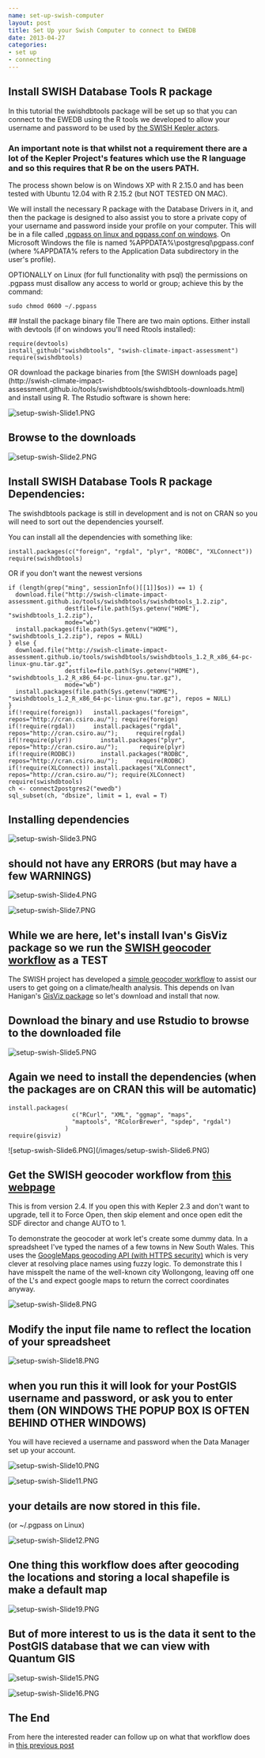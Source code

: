 ```yaml
---
name: set-up-swish-computer
layout: post
title: Set Up your Swish Computer to connect to EWEDB
date: 2013-04-27
categories:
- set up
- connecting
---
```


## Install SWISH Database Tools R package
In this tutorial the swishdbtools package will be set up so that you can connect to the EWEDB using the R tools we developed to allow your username and password to be used by [the SWISH Kepler actors](https://github.com/swish-climate-impact-assessment/swish-kepler-actors).  

### An important note is that whilst not a requirement there are a lot of the Kepler Project's features which use the R language and so this requires that R be on the users PATH.  

The process shown below is on Windows XP with R 2.15.0 and has been tested with Ubuntu 12.04 with R 2.15.2 (but NOT TESTED ON MAC).

We will install the necessary R package with the Database Drivers in it, and then the package is designed to also assist you to store a private copy of your username and password inside your profile on your computer.  This will be in a file called [.pgpass on linux and pgpass.conf on windows](http://www.postgresql.org/docs/current/static/libpq-pgpass.html).  On Microsoft Windows the file is named %APPDATA%\postgresql\pgpass.conf (where %APPDATA% refers to the Application Data subdirectory in the user's profile).  
  
OPTIONALLY on Linux (for full functionality with psql)  the permissions on .pgpass must disallow any access to world or group; achieve this by the command:

    sudo chmod 0600 ~/.pgpass
<p></p>
## Install the package binary file
There are two main options.  Either install with devtools (if on windows you'll need Rtools installed):

    require(devtools)
    install_github("swishdbtools", "swish-climate-impact-assessment")
    require(swishdbtools) 
<p></p> 
OR download the package binaries from [the SWISH downloads page](http://swish-climate-impact-assessment.github.io/tools/swishdbtools/swishdbtools-downloads.html) and install using R.  The Rstudio software is shown here:

![setup-swish-Slide1.PNG](/images/setup-swish-Slide1.PNG)

## Browse to the downloads

![setup-swish-Slide2.PNG](/images/setup-swish-Slide2.PNG)

## Install SWISH Database Tools R package Dependencies:
The swishdbtools package is still in development and is not on CRAN so you will need to sort out the dependencies yourself.  

You can install all the dependencies with something like:

    install.packages(c("foreign", "rgdal", "plyr", "RODBC", "XLConnect"))
    require(swishdbtools)
  <p></p>
OR if you don't want the newest versions

    if (length(grep("ming", sessionInfo()[[1]]$os)) == 1) {
      download.file("http://swish-climate-impact-assessment.github.io/tools/swishdbtools/swishdbtools_1.2.zip", 
                    destfile=file.path(Sys.getenv("HOME"), "swishdbtools_1.2.zip"), 
                    mode="wb")
      install.packages(file.path(Sys.getenv("HOME"), "swishdbtools_1.2.zip"), repos = NULL)
    } else {
      download.file("http://swish-climate-impact-assessment.github.io/tools/swishdbtools/swishdbtools_1.2_R_x86_64-pc-linux-gnu.tar.gz", 
                    destfile=file.path(Sys.getenv("HOME"), "swishdbtools_1.2_R_x86_64-pc-linux-gnu.tar.gz"), 
                    mode="wb")
      install.packages(file.path(Sys.getenv("HOME"), "swishdbtools_1.2_R_x86_64-pc-linux-gnu.tar.gz"), repos = NULL)
    }
    if(!require(foreign))   install.packages("foreign", repos="http://cran.csiro.au/"); require(foreign)
    if(!require(rgdal))     install.packages("rgdal", repos="http://cran.csiro.au/");     require(rgdal)  
    if(!require(plyr))        install.packages("plyr", repos="http://cran.csiro.au/");      require(plyr)
    if(!require(RODBC))       install.packages("RODBC", repos="http://cran.csiro.au/");     require(RODBC)
    if(!require(XLConnect)) install.packages("XLConnect", repos="http://cran.csiro.au/"); require(XLConnect)
    require(swishdbtools)
    ch <- connect2postgres2("ewedb")
    sql_subset(ch, "dbsize", limit = 1, eval = T)
<p></p>

## Installing dependencies

![setup-swish-Slide3.PNG](/images/setup-swish-Slide3.PNG)

## should not have any ERRORS (but may have a few WARNINGS)

![setup-swish-Slide4.PNG](/images/setup-swish-Slide4.PNG)
  
![setup-swish-Slide7.PNG](/images/setup-swish-Slide7.PNG)

## While we are here, let's install Ivan's GisViz package so we run the [SWISH geocoder workflow](http://swish-climate-impact-assessment.github.io/tools/geocoder/geocoder.html) as a TEST

The SWISH project has developed a [simple geocoder workflow](http://swish-climate-impact-assessment.github.io/tools/geocoder/geocoder.html) to assist our users to get going on a climate/health analysis. This depends on Ivan Hanigan's [GisViz package](http://ivanhanigan.github.io/gisviz/) so let's download and install that now.
 
## Download the binary and use Rstudio to browse to the downloaded file

![setup-swish-Slide5.PNG](/images/setup-swish-Slide5.PNG)

## Again we need to install the dependencies (when the packages are on CRAN this will be automatic)

    install.packages(
                      c("RCurl", "XML", "ggmap", "maps", 
                      "maptools", "RColorBrewer", "spdep", "rgdal")
                    )
    require(gisviz)
<p></p>
![setup-swish-Slide6.PNG](/images/setup-swish-Slide6.PNG)

## Get the SWISH geocoder workflow from [this webpage](http://swish-climate-impact-assessment.github.io/tools/geocoder/geocoder.html)
This is from version 2.4.  If you open this with Kepler 2.3 and don't want to upgrade, tell it to Force Open, then skip element and once open edit the SDF director and change AUTO to 1.

To demonstrate the geocoder at work let's create some dummy data.  In a spreadsheet I've typed the names of a few towns in New South Wales. This uses the [GoogleMaps geocoding API (with HTTPS security)](https://developers.google.com/maps/documentation/geocoding) which is very clever at resolving place names using fuzzy logic.  To demonstrate this I have misspelt the name of the well-known city Wollongong, leaving off one of the L's and expect google maps to return the correct coordinates anyway. 

![setup-swish-Slide8.PNG](/images/setup-swish-Slide8.PNG)

## Modify the input file name to reflect the location of your spreadsheet

![setup-swish-Slide18.PNG](/images/setup-swish-Slide18.PNG)

## when you run this it will look for your PostGIS username and password, or ask you to enter them (ON WINDOWS THE POPUP BOX IS OFTEN BEHIND OTHER WINDOWS)

You will have recieved a username and password when the Data Manager set up your account.

![setup-swish-Slide10.PNG](/images/setup-swish-Slide10.PNG)

![setup-swish-Slide11.PNG](/images/setup-swish-Slide11.PNG)

## your details are now stored in this file.
(or ~/.pgpass on Linux) 

![setup-swish-Slide12.PNG](/images/setup-swish-Slide12.PNG)
  
## One thing this workflow does after geocoding the locations and storing a local shapefile is make a default map

![setup-swish-Slide19.PNG](/images/setup-swish-Slide19.PNG)

## But of more interest to us is the data it sent to the PostGIS database that we can view with Quantum GIS
  
![setup-swish-Slide15.PNG](/images/setup-swish-Slide15.PNG)
 
![setup-swish-Slide16.PNG](/images/setup-swish-Slide16.PNG)
  


## The End
From here the interested reader can follow up on what that workflow does in [this previous post](/2013/04/extract-weather-from-grids/)
